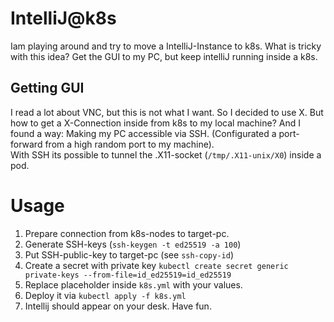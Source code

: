 # IntelliJ@k8s
Iam playing around and try to move a IntelliJ-Instance to k8s. What is tricky with this idea? Get the GUI to my PC, but keep intelliJ running inside a k8s.  
  
## Getting GUI
I read a lot about VNC, but this is not what I want. So I decided to use X. But how to get a X-Connection inside from k8s to my local machine? And I found a way: Making my PC accessible via SSH. (Configurated a port-forward from a high random port to my machine).  
With SSH its possible to tunnel the .X11-socket (`/tmp/.X11-unix/X0`) inside a pod. 

# Usage
 1. Prepare connection from k8s-nodes to target-pc.
 2. Generate SSH-keys (`ssh-keygen -t ed25519 -a 100`)
 3. Put SSH-public-key to target-pc (see `ssh-copy-id`)
 4. Create a secret with private key `kubectl create secret generic private-keys --from-file=id_ed25519=id_ed25519`
 5. Replace placeholder inside `k8s.yml` with your values.
 6. Deploy it via `kubectl apply -f k8s.yml`
 7. Intellij should appear on your desk. Have fun.
